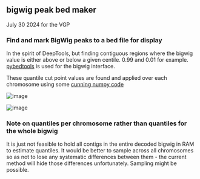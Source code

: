 ## bigwig peak bed maker

July 30 2024 for the VGP


### Find and mark BigWig peaks to a bed file for display

In the spirit of DeepTools, but finding contiguous regions where the bigwig value is either above or below a given centile.
0.99 and 0.01 for example. [pybedtools](https://github.com/jackh726/bigtools) is used for the bigwig interface.

These quantile cut point values are found and applied over each chromosome using some [cunning numpy code](http://gregoryzynda.com/python/numpy/contiguous/interval/2019/11/29/contiguous-regions.html)

![image](https://github.com/fubar2/bigwig_peak_bed/assets/6016266/cdee3a2b-ae31-4282-b744-992c15fb49db)

![image](https://github.com/fubar2/bigwig_peak_bed/assets/6016266/59d1564b-0c34-42a3-b437-44332cf1b2f0)


### Note on quantiles per chromosome rather than quantiles for the whole bigwig

It is just not feasible to hold all contigs in the entire decoded bigwig in RAM to estimate quantiles. It would be
better to sample across all chromosomes so as not to lose any systematic differences between them - the current method will hide those
differences unfortunately. Sampling might be possible.

